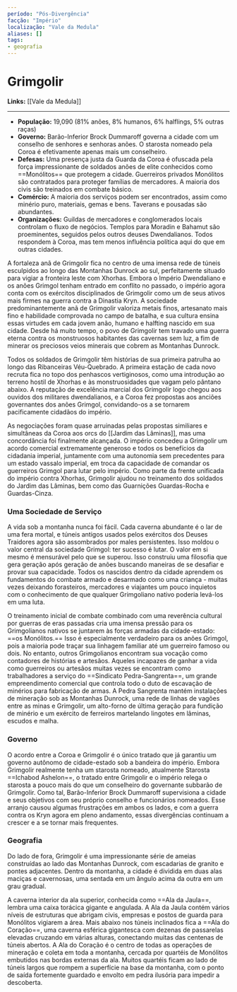 ```yaml
---
período: "Pós-Divergência"
facção: "Império"
localização: "Vale da Medula"
aliases: []
tags:
- geografia
---
```


# **Grimgolir**

**Links:** [[Vale da Medula]]

---
- **População:** 19,090 (81% anões, 8% humanos, 6% halflings, 5% outras raças)
- **Governo:** Barão-Inferior Brock Dummaroff governa a cidade com um conselho de senhores e senhoras anões. O starosta nomeado pela Coroa é efetivamente apenas mais um conselheiro.
- **Defesas:** Uma presença justa da Guarda da Coroa é ofuscada pela força impressionante de soldados anões de elite conhecidos como ==Monólitos== que protegem a cidade. Guerreiros privados Monólitos são contratados para proteger famílias de mercadores. A maioria dos civis são treinados em combate básico.
- **Comércio:** A maioria dos serviços podem ser encontrados, assim como minério puro, materiais, gemas e bens. Taverans e pousadas são abundantes.
- **Organizações:** Guildas de mercadores e conglomerados locais controlam o fluxo de negócios. Templos para Moradin e Bahamut são proeminentes, seguidos pelos outros deuses Dwendalianos. Todos respondem à Coroa, mas tem menos influência política aqui do que em outras cidades.

A fortaleza anã de Grimgolir fica no centro de uma imensa rede de túneis esculpidos ao longo das Montanhas Dunrock ao sul, perfeitamente situado para vigiar a fronteira leste com Xhorhas. Embora o Império Dwendaliano e os anões Grimgol tenham entrado em conflito no passado, o império agora conta com os exércitos disciplinados de Grimgolir como um de seus ativos mais firmes na guerra contra a Dinastia Kryn. A sociedade predominantemente anã de Grimgolir valoriza metais finos, artesanato mais fino e habilidade comprovada no campo de batalha, e sua cultura ensina essas virtudes em cada jovem anão, humano e halfting nascido em sua cidade. Desde há muito tempo, o povo de Grimgolir tem travado uma guerra eterna contra os monstruosos habitantes das cavernas sem luz, a fim de minerar os preciosos veios minerais que cobrem as Montanhas Dunrock.

Todos os soldados de Grimgolir têm histórias de sua primeira patrulha ao longo das Ribanceiras Véu-Quebrado. A primeira estação de cada novo recruta fica no topo dos penhascos vertiginosos, como uma introdução ao terreno hostil de Xhorhas e às monstruosidades que vagam pelo pântano abaixo. A reputação de excelência marcial dos Grimgolir logo chegou aos ouvidos dos militares dwendalianos, e a Coroa fez propostas aos anciões governantes dos anões Grimgol, convidando-os a se tornarem pacificamente cidadãos do império.

As negociações foram quase arruinadas pelas propostas similiares e simultâneas da Coroa aos orcs do [[Jardim das Lâminas]], mas uma concordância foi finalmente alcançada. O império concedeu a Grimgolir um acordo comercial extremamente generoso e todos os benefícios da cidadania imperial, juntamente com uma autonomia sem precedentes para um estado vassalo imperial, em troca da capacidade de comandar os guerreiros Grimgol para lutar pelo império. Como parte da frente unificada do império contra Xhorhas, Grimgolir ajudou no treinamento dos soldados do Jardim das Lâminas, bem como das Guarnições Guardas-Rocha e Guardas-Cinza.

### **Uma Sociedade de Serviço**
A vida sob a montanha nunca foi fácil. Cada caverna abundante é o lar de uma fera mortal, e túneis antigos usados pelos exércitos dos Deuses Traidores agora são assombrados por males persistentes. Isso moldou o valor central da sociedade Grimgol: ter sucesso é lutar. O valor em si mesmo é mensurável pelo que se superou. Isso construiu uma filosofia que gera geração após geração de anões buscando maneiras de se desafiar e provar sua capacidade. Todos os nascidos dentro da cidade aprendem os fundamentos do combate armado e desarmado como uma criança - muitas vezes deixando forasteiros, mercadores e viajantes um pouco inquietos com o conhecimento de que qualquer Grimgoliano nativo poderia levá-los em uma luta.

O treinamento inicial de combate combinado com uma reverência cultural por guerras de eras passadas cria uma imensa pressão para os Grimgolianos nativos se juntarem às forças armadas da cidade-estado: ==os Monólitos.== Isso é especialmente verdadeiro para os anões Grimgol, pois a maioria pode traçar sua linhagem familiar até um guerreiro famoso ou dois. No entanto, outros Grimgolianos encontram sua vocação como contadores de histórias e artesãos. Aqueles incapazes de ganhar a vida como guerreiros ou artesãos muitas vezes se encontram como trabalhadores a serviço do ==Sindicato Pedra-Sangrenta==, um grande empreendimento comercial que controla todo o duto de escavação de minérios para fabricação de armas. A Pedra Sangrenta mantém instalações de mineração sob as Montanhas Dunrock, uma rede de linhas de vagões entre as minas e Grimgolir, um alto-forno de última geração para fundição de minério e um exército de ferreiros martelando lingotes em lâminas, escudos e malha.

### **Governo**
O acordo entre a Coroa e Grimgolir é o único tratado que já garantiu um governo autônomo de cidade-estado sob a bandeira do império. Embora Grimgolir realmente tenha um starosta nomeado, atualmente Starosta ==Ichabod Ashelon==, o tratado entre Grimgolir e o império relega o starosta a pouco mais do que um conselheiro do governante subbarão de Grimgolir. Como tal, Barão-Inferior Brock Dummaroff supervisiona a cidade e seus objetivos com seu próprio conselho e funcionários nomeados. Esse arranjo causou algumas frustrações em ambos os lados, e com a guerra contra os Kryn agora em pleno andamento, essas divergências continuam a crescer e a se tornar mais frequentes.

### **Geografia**
Do lado de fora, Grimgolir é uma impressionante série de ameias construídas ao lado das Montanhas Dunrock, com escadarias de granito e pontes adjacentes. Dentro da montanha, a cidade é dividida em duas alas maciças e cavernosas, uma sentada em um ângulo acima da outra em um grau gradual.

A caverna interior da ala superior, conhecida como ==Ala da Jaula==, lembra uma caixa torácica gigante e angulada. A Ala da Jaula contém vários níveis de estruturas que abrigam civis, empresas e postos de guarda para Monólitos vigiarem a área. Mais abaixo nos túneis inclinados fica a ==Ala do Coração==, uma caverna esférica gigantesca com dezenas de passarelas elevadas cruzando em várias alturas, conectando muitas das centenas de túneis abertos. A Ala do Coração é o centro de todas as operações de mineração e coleta em toda a montanha, cercada por quartéis de Monólitos embutidos nas bordas externas da ala. Muitos quartéis ficam ao lado de túneis largos que rompem a superfície na base da montanha, com o ponto de saída fortemente guardado e envolto em pedra ilusória para impedir a descoberta.